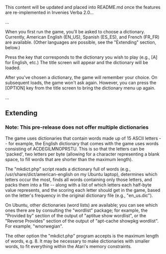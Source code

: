 This content will be updated and placed into README.md
once the features are re-implemented in Invenies Verba 2.0...

...

When you first run the game, you'll be asked to choose a dictionary.
Currently, American English (EN_US), Spanish (ES_ES), and French (FR_FR)
are available.  (Other languages are possible, see the "Extending" section,
below.)

Press the key that corresponds to the dictionary you wish to play
(e.g., [A] for English, etc.)  The title screen will appear and the
dictionary will be loaded.

After you've chosen a dictionary, the game will remember your choice.
On subsequent loads, the game won't ask again.  However, you can press
the [OPTION] key from the title screen to bring the dictionary menu up
again.

...

## Extending

### Note: This pre-release does not offer multiple dictionaries

The game uses dictionaries that contain words made up of 15 ASCII
letters -- for example, the English dictionary that comes with the
game uses words consisting of ACDEGILMNOPRSTU.  This is so that the
letters can be 'packed', two letters per byte (allowing for a
character representing a blank space, to fill words that are shorter
than the maximum length).

The "mkdict.php" script reads a dictionary full of words
(e.g., /usr/share/dict/american-english on my Ubuntu laptop),
determines which letters occur the most, finds all words containing
only those letters, and packs them into a file -- along with a list
of which letters each half-byte value represents, and the scoring
each letter should get in the game, based on the letter's frequency
in the original dictionary file (e.g., "en_us.dic").

On Ubuntu, other dictionaries (word lists) are available; you can
see which ones there are by consulting the "wordlist" package;
for example, the "Provided by" section of the output of
"aptitue show wordlist", or the "Reverse Provides" section of the
output of "apt-cache showpkg wordlist".  For example,
"wnorwegian".

The other option the "mkdict.php" program accepts is the maximum length
of words, e.g. 8.  It may be necessary to make dictionaries with
smaller words, to fit everything within the Atari's memory constraints.


